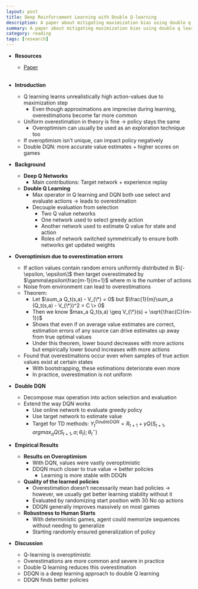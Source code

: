 ```yaml
---
layout: post
title: Deep Reinforcement Learning with Double Q-learning
description: A paper about mitigating maximization bias using double q learning
summary: A paper about mitigating maximization bias using double q learning
category: reading
tags: [research]
---
```


* **Resources**
    - [Paper](https://arxiv.org/abs/1509.06461)
<br><br/>

* **Introduction**  
  * Q learning learns unrealistically high action-values due to maximization step  
    * Even though approximations are imprecise during learning, overestimations become far more common  
  * Uniform overestimation in theory is fine → policy stays the same  
    * Overoptimism can usually be used as an exploration technique too  
  * If overoptimism isn’t unique, can impact policy negatively  
  * Double DQN: more accurate value estimates + higher scores on games  
* **Background**  
  * **Deep Q Networks**  
    * Main contributions: Target network + experience replay  
  * **Double Q Learning**  
    * Max operator in Q learning and DQN both use select and evaluate actions → leads to overestimation  
    * Decouple evaluation from selection  
      * Two Q value networks  
      * One network used to select greedy action  
      * Another network used to estimate Q value for state and action  
      * Roles of network switched symmetrically to ensure both networks get updated weights  
* **Overoptimism due to overestimation errors**  
  * If action values contain random errors uniformly distributed in $\[-\epsilon, \epsilon\]$ then target overestimated by $\gamma\epsilon\frac{m-1}{m+1}$ where $m$ is the number of actions  
  * Noise from environment can lead to overestimations  
  * Theorem:  
    * Let $\sum_a Q_t(s,a)  - V_{\*} = 0$ but $\frac{1}{m}\sum_a (Q_t(s,a)  - V_{\*})^2 = C \> 0$   
    * Then we know $max_a Q_t(s,a) \geq V_{\*}(s) + \sqrt{\frac{C}{m-1}}$  
    * Shows that even if on average value estimates are correct, estimation errors of any source can drive estimates up away from true optimal values  
    * Under this theorem, lower bound decreases with more actions but empirically lower bound increases with more actions  
  * Found that overestimations occur even when samples of true action values exist at certain states  
    * With bootstrapping, these estimations deteriorate even more  
    * In practice, overestimation is not uniform   
* **Double DQN**  
  * Decompose max operation into action selection and evaluation  
  * Extend the way DQN works  
    * Use online network to evaluate greedy policy  
    * Use target network to estimate value  
    * Target for TD methods: $Y_t^{DoubleDQN} = R_{t+1} + \gamma Q(S_{t+1}, argmax_a Q(S_{t+1}, a; \theta_t); \theta_t^-)$  
* **Empirical Results**  
  * **Results on Overoptimism**  
    * With DQN, values were vastly overoptimistic  
    * DDQN much closer to true value → better policies  
      * Learning is more stable with DDQN  
  * **Quality of the learned policies**  
    * Overestimation doesn’t necessarily mean bad policies → however, we usually get better learning stability without it  
    * Evaluated by randomizing start position with 30 No op actions  
    * DDQN generally improves massively on most games  
  * **Robustness to Human Starts**  
    * With deterministic games, agent could memorize sequences without needing to generalize  
    * Starting randomly ensured generalization of policy  
* **Discussion**  
  * Q-learning is overoptimistic  
  * Overestimations are more common and severe in practice  
  * Double Q learning reduces this overestimation  
  * DDQN is a deep learning approach to double Q learning  
  * DDQN finds better policies
